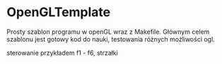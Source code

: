 # OpenGLTemplate
Prosty szablon programu w openGL wraz z Makefile.
Głównym celem szablonu jest gotowy kod do nauki, testowania różnych możliwości ogl.


sterowanie przykładem f1 - f6, strzałki
